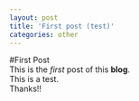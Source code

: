 ```yaml
---
layout: post
title: 'First post (test)'
categories: other
---
```

#First Post  
This is the _first_ post of this **blog**.  
This is a test.  
Thanks!!


